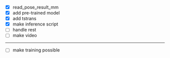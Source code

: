 - [X] read_pose_result_mm
- [X] add pre-trained model 
- [X] add tstrans
- [X] make inference script
- [ ] handle rest
- [ ] make video
---- 
- [ ] make training possible

